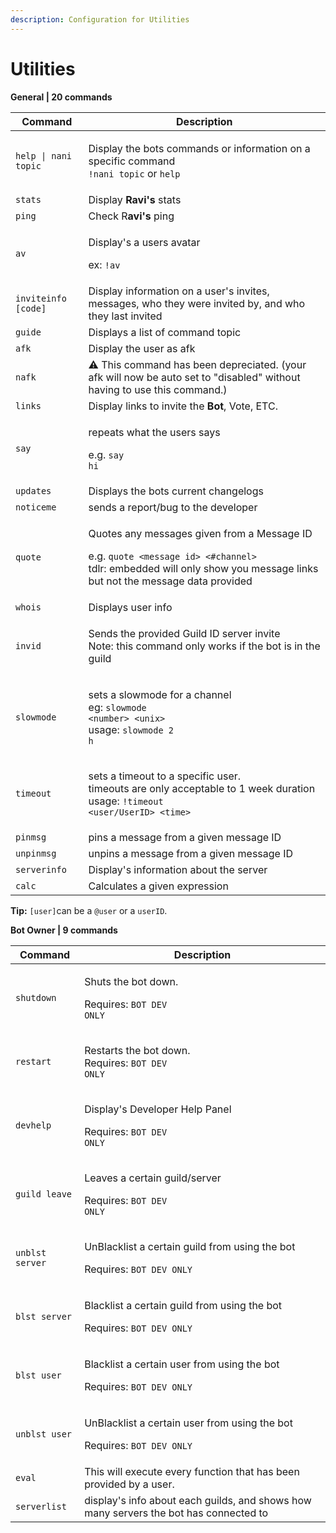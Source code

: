 ```yaml
---
description: Configuration for Utilities
---
```


# Utilities

**General | 20 commands**

| Command              | Description                                                                                                                                                                                             |
| -------------------- | ------------------------------------------------------------------------------------------------------------------------------------------------------------------------------------------------------- |
| `help \| nani topic` | <p>Display the bots commands or information on a specific command<br><code>!nani topic</code> or <code>help</code></p>                                                                                  |
| `stats`              | Display **Ravi's** stats                                                                                                                                                                                |
| `ping`               | Check R**avi's** ping                                                                                                                                                                                   |
| `av`                 | <p>Display's a users avatar</p><p>ex: <code>!av</code></p>                                                                                                                                              |
| `inviteinfo [code]`  | Display information on a user's invites, messages, who they were invited by, and who they last invited                                                                                                  |
| `guide`              | Displays a list of command topic                                                                                                                                                                        |
| `afk`                | Display the user as afk                                                                                                                                                                                 |
| `nafk`               | ⚠️ This command has been depreciated. (your afk will now be auto set to "disabled" without having to use this command.)                                                                                 |
| `links`              | Display links to invite the **Bot**, Vote, ETC.                                                                                                                                                         |
| `say`                | <p>repeats what the users says</p><p>e.g. <code>say hi</code></p>                                                                                                                                       |
| `updates`            | Displays the bots current changelogs                                                                                                                                                                    |
| `noticeme`           | sends a report/bug to the developer                                                                                                                                                                     |
| `quote`              | <p>Quotes any messages given from a Message ID</p><p>e.g. <code>quote &#x3C;message id> &#x3C;#channel></code><br>tdlr: embedded will only show you message links but not the message data provided</p> |
| `whois`              | Displays user info                                                                                                                                                                                      |
| `invid`              | <p>Sends the provided Guild ID server invite<br>Note: this command only works if the bot is in the guild</p>                                                                                            |
| `slowmode`           | <p>sets a slowmode for a channel<br>eg: <code>slowmode &#x3C;number> &#x3C;unix></code><br>usage: <code>slowmode 2 h</code></p>                                                                         |
| `timeout`            | <p>sets a timeout to a specific user.<br>timeouts are only acceptable to 1 week duration<br>usage: <code>!timeout &#x3C;user/UserID> &#x3C;time></code></p>                                             |
| `pinmsg`             | pins a message from a given message ID                                                                                                                                                                  |
| `unpinmsg`           | unpins a message from a given message ID                                                                                                                                                                |
| `serverinfo`         | Display's information about the server                                                                                                                                                                  |
| `calc`               | Calculates a given expression                                                                                                                                                                           |

**Tip:** `[user]`can be a `@user` or a `userID`.

**Bot Owner | 9 commands**

| Command         | Description                                                                                     |
| --------------- | ----------------------------------------------------------------------------------------------- |
| `shutdown`      | <p>Shuts the bot down.</p><p>Requires: <code>BOT DEV ONLY</code></p>                            |
| `restart`       | <p>Restarts the bot down.<br>Requires: <code>BOT DEV ONLY</code></p>                            |
| `devhelp`       | <p>Display's Developer Help Panel</p><p>Requires: <code>BOT DEV ONLY</code></p>                 |
| `guild leave`   | <p>Leaves a certain guild/server</p><p>Requires: <code>BOT DEV ONLY</code></p>                  |
| `unblst server` | <p>UnBlacklist a certain guild from using the bot</p><p>Requires: <code>BOT DEV ONLY</code></p> |
| `blst server`   | <p>Blacklist a certain guild from using the bot</p><p>Requires: <code>BOT DEV ONLY</code></p>   |
| `blst user`     | <p>Blacklist a certain user from using the bot</p><p>Requires: <code>BOT DEV ONLY</code></p>    |
| `unblst user`   | <p>UnBlacklist a certain user from using the bot</p><p>Requires: <code>BOT DEV ONLY</code></p>  |
| `eval`          | This will execute every function that has been provided by a user.                              |
| `serverlist`    | display's info about each guilds, and shows how many servers the bot has connected to           |
